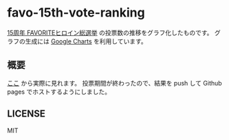 # favo-15th-vote-ranking
[15周年 FAVORITEヒロイン総選挙](http://www.favo.co.jp/cgi/15th_vote/15th_vote.cgi) の投票数の推移をグラフ化したものです。
グラフの生成には [Google Charts](https://developers.google.com/chart/?hl=ja) を利用しています。

## 概要
[ここ](https://owatan.github.io/favo-15th-vote-ranking/index.html) から実際に見れます。
投票期間が終わったので、結果を push して Github pages でホストするようにしました。

## LICENSE
MIT
